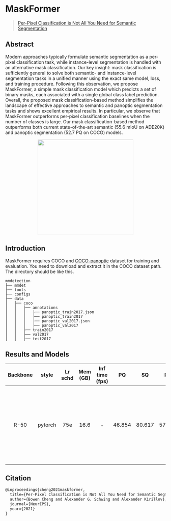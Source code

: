 # MaskFormer

> [Per-Pixel Classification is Not All You Need for Semantic Segmentation](https://arxiv.org/abs/2107.06278)

<!-- [ALGORITHM] -->

## Abstract

Modern approaches typically formulate semantic segmentation as a per-pixel classification task, while instance-level segmentation is handled with an alternative mask classification. Our key insight: mask classification is sufficiently general to solve both semantic- and instance-level segmentation tasks in a unified manner using the exact same model, loss, and training procedure. Following this observation, we propose MaskFormer, a simple mask classification model which predicts a set of binary masks, each associated with a single global class label prediction. Overall, the proposed mask classification-based method simplifies the landscape of effective approaches to semantic and panoptic  segmentation tasks and shows excellent empirical results. In particular, we observe that MaskFormer outperforms per-pixel classification baselines when the number of classes is large. Our mask classification-based method outperforms both current state-of-the-art semantic (55.6 mIoU on ADE20K) and panoptic segmentation (52.7 PQ on COCO) models.

<div align=center>
<img src="https://camo.githubusercontent.com/29fb22298d506ce176caad3006a7b05ef2603ca12cece6c788b7e73c046e8bc9/68747470733a2f2f626f77656e63303232312e6769746875622e696f2f696d616765732f6d61736b666f726d65722e706e67" height="300"/>
</div>

## Introduction

MaskFormer requires COCO and [COCO-panoptic](http://images.cocodataset.org/annotations/panoptic_annotations_trainval2017.zip) dataset for training and evaluation. You need to download and extract it in the COCO dataset path.
The directory should be like this.

```none
mmdetection
├── mmdet
├── tools
├── configs
├── data
│   ├── coco
│   │   ├── annotations
│   │   │   ├── panoptic_train2017.json
│   │   │   ├── panoptic_train2017
│   │   │   ├── panoptic_val2017.json
│   │   │   ├── panoptic_val2017
│   │   ├── train2017
│   │   ├── val2017
│   │   ├── test2017
```

## Results and Models

| Backbone |  style  | Lr schd | Mem (GB) | Inf time (fps) |   PQ   |   SQ   |   RQ   | PQ_th  | SQ_th  | RQ_th  | PQ_st  | SQ_st  | RQ_st  |                                                           Config                                                           |                                                                                                                                                                    Download                                                                                                                                                                     |                                                                         detail                                                                          |
|:--------:|:-------:|:-------:|:--------:|:--------------:|:------:|:------:|:------:|:------:|:------:|:------:|:------:|:------:|:------:|:--------------------------------------------------------------------------------------------------------------------------:|:-----------------------------------------------------------------------------------------------------------------------------------------------------------------------------------------------------------------------------------------------------------------------------------------------------------------------------------------------:|:-------------------------------------------------------------------------------------------------------------------------------------------------------:|
|   R-50   | pytorch |   75e   |   16.6   |       -        | 46.854 | 80.617 | 57.085 | 51.089 | 81.511 | 61.853 | 40.463 | 79.269 | 49.888 | [config](https://download.openmmlab.com/mmdetection/v2.0/maskformer/maskformer_r50_mstrain_16x1_75e_coco/maskformer_r50_mstrain_16x1_75e_coco.py) | [model](https://download.openmmlab.com/mmdetection/v2.0/maskformer/maskformer_r50_mstrain_16x1_75e_coco/maskformer_r50_mstrain_16x1_75e_coco_20220221_141956-bc2699cb.pth) &#124; [log](https://download.openmmlab.com/mmdetection/v2.0/maskformer/maskformer_r50_mstrain_16x1_75e_coco/maskformer_r50_mstrain_16x1_75e_coco_20220221.log.json) | This version was mentioned in Table XI, in paper [Masked-attention Mask Transformer for Universal Image Segmentation](https://arxiv.org/abs/2112.01527) |

## Citation

```latex
@inproceedings{cheng2021maskformer,
  title={Per-Pixel Classification is Not All You Need for Semantic Segmentation},
  author={Bowen Cheng and Alexander G. Schwing and Alexander Kirillov},
  journal={NeurIPS},
  year={2021}
}
```

